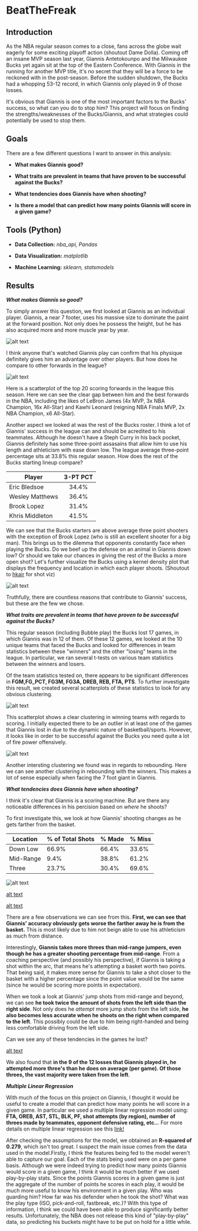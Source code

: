 # BeatTheFreak

## Introduction

As the NBA regular season comes to a close, fans across the globe wait eagerly for some exciting playoff action (shoutout Dame Dolla). Coming off an insane MVP season last year, Giannis Antetokounpo and the Milwaukee Bucks yet again sit at the top of the Eastern Conference. With Giannis in the running for another MVP title, it's no secret that they will be a force to be reckoned with in the post-season. Before the sudden shutdown, the Bucks had a whopping 53-12 record, in which Giannis only played in 9 of those losses.

It's obvious that Giannis is one of the most important factors to the Bucks' success, so what can you do to stop him? This project will focus on finding the strengths/weaknesses of the Bucks/Giannis, and what strategies could potentially be used to stop them.

## Goals

There are a few different questions I want to answer in this analysis:

* **What makes Giannis good?**

* **What traits are prevalent in teams that have proven to be successful against the Bucks?**

* **What tendencies does Giannis have when shooting?**

* **Is there a model that can predict how many points Giannis will score in a given game?**

## Tools (Python)

* **Data Collection:** *nba_api, Pandas*

* **Data Visualization:** *matplotlib*

* **Machine Learning:** *sklearn, statsmodels*

## Results

***What makes Giannis so good?***

To simply answer this question, we first looked at Giannis as an individual player. Giannis, a near 7 footer, uses his massive size to dominate the paint at the forward position. Not only does he possess the height, but he has also acquired more and more muscle year by year. 

![alt text](https://github.com/tylerchang23/BeatTheFreak/blob/master/images/giannis_collage.jpg)

I think anyone that's watched Giannis play can confirm that his physique definitely gives him an advantage over other players. But how does he compare to other forwards in the league? 

![alt text](https://github.com/tylerchang23/BeatTheFreak/blob/master/images/pts_reb_scatter.png)

Here is a scatterplot of the top 20 scoring forwards in the league this season. Here we can see the clear gap between him and the best forwards in the NBA, including the likes of LeBron James (4x MVP, 3x NBA Champion, 16x All-Star) and Kawhi Leonard (reigning NBA Finals MVP, 2x NBA Champion, x6 All-Star). 

Another aspect we looked at was the rest of the Bucks roster. I think a lot of Giannis' success in the league can and should be acredited to his teammates. Although he doesn't have a Steph Curry in his back pocket, Giannis definitely has some three-point assasains that allow him to use his length and athleticism with ease down low. The league average three-point percentage sits at 33.8% this regular season. How does the rest of the Bucks starting lineup compare?

| Player       | 3-PT PCT|
| ------------- |:-------------:|
| Eric Bledsoe| 34.4% |
| Wesley Matthews| 36.4% |   
| Brook Lopez | 31.4% |
| Khris Middleton | 41.5% |

We can see that the Bucks starters are above average three point shooters with the exception of Brook Lopez (who is still an excellent shooter for a big man). This brings us to the dilemma that opponents constantly face when playing the Bucks. Do we beef up the defense on an animal in Giannis down low? Or should we take our chances in giving the rest of the Bucks a more open shot? Let's further visualize the Bucks using a kernel density plot that displays the frequency and location in which each player shoots. (Shoutout to [hkair](https://github.com/hkair/nba-shotcharts) for shot viz) 

![alt text](https://github.com/tylerchang23/BeatTheFreak/blob/master/images/heatmap_team.png)

Truthfully, there are countless reasons that contribute to Giannis' success, but these are the few we chose.


***What traits are prevalent in teams that have proven to be successful against the Bucks?***

This regular season (including Bubble play) the Bucks lost 17 games, in which Giannis was in 12 of them. Of these 12 games, we looked at the 10 unique teams that faced the Bucks and looked for differences in team statistics between these "winners" and the other "losing" teams in the league. In particular, we ran several t-tests on various team statistics between the winners and losers.

Of the team statistics tested on, there appears to be significant differences in **FGM,FG_PCT, FG3M, FG3A, DREB, REB, FTA, PTS**. To further investigate this result, we created several scatterplots of these statistics to look for any obvious clustering.

![alt text](https://github.com/tylerchang23/BeatTheFreak/blob/master/images/pts_fgm_scatter.png)

This scatterplot shows a clear clustering in winning teams with regards to scoring. I initially expected there to be an outlier in at least one of the games that Giannis lost in due to the dynamic nature of basketball/sports. However, it looks like in order to be successful against the Bucks you need quite a lot of fire power offensively. 

![alt text](https://github.com/tylerchang23/BeatTheFreak/blob/master/images/reb_scatter.png)

Another intersting clustering we found was in regards to rebounding. Here we can see another clustering in rebounding with the winners. This makes a lot of sense especially when facing the 7 foot giant in Giannis. 

***What tendencies does Giannis have when shooting?***

I think it's clear that Giannis is a scoring machine. But are there any noticeable differences in his percision based on *where* he shoots?

To first investigate this, we look at how Giannis' shooting changes as he gets farther from the basket.

| Location| % of Total Shots| % Made | % Miss |
| ------------- |-------------| --- | --- |
| Down Low| 66.9% | 66.4% | 33.6% |
| Mid-Range| 9.4% | 38.8% | 61.2% | 
| Three| 23.7% | 30.4% | 69.6% |

![alt text](https://github.com/tylerchang23/BeatTheFreak/blob/master/images/downlow_shotchart.png)

[alt text](https://github.com/tylerchang23/BeatTheFreak/blob/master/images/midrange_shotchart.png)

[alt text](https://github.com/tylerchang23/BeatTheFreak/blob/master/images/three_shotchart.png)

There are a few observations we can see from this. **First, we can see that Giannis' accuracy obviously gets worse the farther away he is from the basket.** This is most likely due to him not beign able to use his athleticism as much from distance.

Interestingly, **Giannis takes more threes than mid-range jumpers, even though he has a greater shooting percentage from mid-range**. From a coaching perspective (and possibly his perspective), if Giannis is taking a shot within the arc, that means he's attempting a basket worth two points. That being said, it makes more sense for Giannis to take a shot closer to the basket with a higher percentage since the point value would be the same (since he would be scoring more points in expectation).

When we took a look at Giannis' jump shots from mid-range and beyond, we can see **he took twice the amount of shots from the left side than the right side**. Not only does he *attempt* more jump shots from the left side, **he also becomes less accurate when he shoots on the right when compared to the left**. This possibly could be due to him being right-handed and being less comfortable driving from the left side. 

Can we see any of these tendencies in the games he lost? 

[alt text](https://github.com/tylerchang23/BeatTheFreak/blob/master/images/opponents_shotchart.png)

We also found that **in the 9 of the 12 losses that Giannis played in, he attempted more three's than he does on average (per game). Of those threes, the vast majority were taken from the left**.

***Multiple Linear Regression***

With much of the focus on this project on Giannis, I thought it would be useful to create a model that can predict how many points he will score in a given game. In particular we used a multiple linear regression model using: **FTA, OREB, AST, STL, BLK, PF, shot attempts (by region), number of threes made by teammates, opponent defensive rating, etc..**. For more details on multiple linear regression see this [link!](http://mezeylab.cb.bscb.cornell.edu/labmembers/documents/supplement%205%20-%20multiple%20regression.pdf)

After checking the assumptions for the model, we obtained an **R-squared of 0.279**, which isn't too great. I suspect the main issue comes from the data used in the model.Firstly, I think the features being fed to the model weren't able to capture our goal. Each of the stats being used were on a per game basis. Although we were indeed trying to predict how many points Giannis would score in a given game, I think it would be much better if we used play-by-play stats. Since the points Giannis scores in a given game is just the aggregate of the number of points he scores in each play, it would be much more useful to know his environment in a given play. Who was guarding him? How far was his defender when he took the shot? What was the play type (ISO, pick-and-roll, fastbreak, etc.)? With this type of information, I think we could have been able to produce significantly better results. Unfortunately, the NBA does not release this kind of "play-by-play" data, so predicting his buckets might have to be put on hold for a little while.
